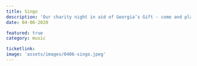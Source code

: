 ```yaml
---
title: Singo
description: 'Our charity night in aid of Georgia’s Gift - come and play our silly new game ‘Singo’ in aid of a very important charity. Please email to reserve your space.'
date: 04-06-2020

featured: true
category: music

ticketlink: 
image: 'assets/images/0406-singo.jpeg'
---
```

